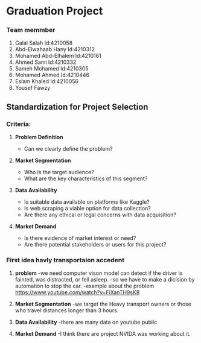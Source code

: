 # Graduation Project

### Team memmber 
1. Galal Salah           Id:4210058
2. Abd-Elwahaab Hany     Id:4210312
3. Mohamed Abd-Elhalem   Id:4210161
4. Ahmed Sami            Id:4210332
5. Sameh Mohamed         Id:4210305
6. Mohamed Ahmed         Id:4210446  
7. Eslam Khaled           Id:4210056
8. Yousef Fawzy 

## Standardization for Project Selection

### Criteria:

1. **Problem Definition**
   - Can we clearly define the problem?

2. **Market Segmentation**
   - Who is the target audience?
   - What are the key characteristics of this segment?

4. **Data Availability**
   - Is suitable data available on platforms like Kaggle?
   - Is web scraping a viable option for data collection?
   - Are there any ethical or legal concerns with data acquisition?

5. **Market Demand**
   - Is there evidence of market interest or need?
   - Are there potential stakeholders or users for this project?
  
### First idea havly transportaion accedent 

1. **problem**
   -we need computer vison model can detect if the driver is fainted, was distracted, or fell asleep. 
   -so we have to make a dicision by automation to stop the car.
   -example about the problem https://www.youtube.com/watch?v=FiXanTH9sK8
   
2. **Market Segmentation**
   -we target the Heavy transport owners or those who travel distances longer than 3 hours.
   
3. **Data Availability**
   -there are many data on youtube public
   
5. **Market Demand**
   -I think there are project NVIDA was working about it.
   
